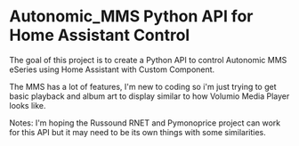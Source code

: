 # Autonomic_MMS Python API for Home Assistant Control
The goal of this project is to create a Python API to control Autonomic MMS eSeries using Home Assistant with Custom Component.

The MMS has a lot of features, I'm new to coding so i'm just trying to get basic playback and album art to display similar to how Volumio Media Player looks like.


Notes: I'm hoping the Russound RNET and Pymonoprice project can work for this API but it may need to be its own things with some similarities.
